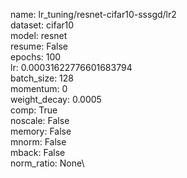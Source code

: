 name: lr_tuning/resnet-cifar10-sssgd/lr2\
dataset: cifar10\
model: resnet\
resume: False\
epochs: 100\
lr: 0.00031622776601683794\
batch_size: 128\
momentum: 0\
weight_decay: 0.0005\
comp: True\
noscale: False\
memory: False\
mnorm: False\
mback: False\
norm_ratio: None\
